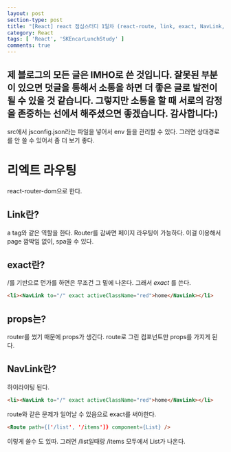 ```yaml
---
layout: post
section-type: post
title: "[React] react 점심스터디 1일차 (react-route, link, exact, NavLink, props)"
category: React
tags: [ 'React', 'SKEncarLunchStudy' ]
comments: true
---
```

제 블로그의 모든 글은 IMHO로 쓴 것입니다.
잘못된 부분이 있으면 덧글을 통해서 소통을 하면 더 좋은 글로 발전이 될 수 있을 것 같습니다.
그렇지만 소통을 할 때 서로의 감정을 존중하는 선에서 해주셨으면 좋겠습니다.
감사합니다:)
---


src에서 jsconfig.json라는 파일을 넣어서 env 들을 관리할 수 있다.
그러면 상대경로를 안 쓸 수 있어서 좀 더 보기 좋다.

# 리엑트 라우팅
react-router-dom으로 한다.

## Link란?
a tag와 같은 역할을 한다.
Router를 감싸면 페이지 라우팅이 가능하다.
이걸 이용해서 page 깜박임 없이, spa쓸 수 있다.

## exact란?
/를 기반으로 먼가를 하면은 무조건 그 밑에 나온다.
그래서 *exact* 를 쓴다.
``` html
<li><NavLink to="/" exact activeClassName="red">home</NavLink></li>
```

## props는?
router를 썼기 때문에 props가 생긴다.
route로 그린 컴포넌트만 props를 가지게 된다.

## NavLink란?
하이라이팅 된다.
``` html
<li><NavLink to="/" exact activeClassName="red">home</NavLink></li>
```
route와 같은 문제가 일어날 수 있음으로 exact를 써야한다.

``` html
<Route path={['/list', '/items']} component={List} />
```
이렇게 쓸수 도 있따.
그러면 /list일때랑 /items 모두에서 List가 나온다.
